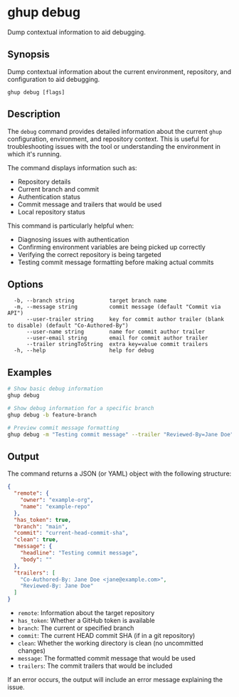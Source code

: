# ghup debug

Dump contextual information to aid debugging.

## Synopsis

Dump contextual information about the current environment, repository, and configuration to aid debugging.

```
ghup debug [flags]
```

## Description

The `debug` command provides detailed information about the current `ghup` configuration, environment, and repository context. This is useful for troubleshooting issues with the tool or understanding the environment in which it's running.

The command displays information such as:
- Repository details
- Current branch and commit
- Authentication status
- Commit message and trailers that would be used
- Local repository status

This command is particularly helpful when:
- Diagnosing issues with authentication
- Confirming environment variables are being picked up correctly
- Verifying the correct repository is being targeted
- Testing commit message formatting before making actual commits

## Options

```
  -b, --branch string           target branch name
  -m, --message string          commit message (default "Commit via API")
      --user-trailer string     key for commit author trailer (blank to disable) (default "Co-Authored-By")
      --user-name string        name for commit author trailer
      --user-email string       email for commit author trailer
      --trailer stringToString  extra key=value commit trailers
  -h, --help                    help for debug
```

## Examples

```bash
# Show basic debug information
ghup debug

# Show debug information for a specific branch
ghup debug -b feature-branch

# Preview commit message formatting
ghup debug -m "Testing commit message" --trailer "Reviewed-By=Jane Doe"
```

## Output

The command returns a JSON (or YAML) object with the following structure:

```json
{
  "remote": {
    "owner": "example-org",
    "name": "example-repo"
  },
  "has_token": true,
  "branch": "main",
  "commit": "current-head-commit-sha",
  "clean": true,
  "message": {
    "headline": "Testing commit message",
    "body": ""
  },
  "trailers": [
    "Co-Authored-By: Jane Doe <jane@example.com>",
    "Reviewed-By: Jane Doe"
  ]
}
```

- `remote`: Information about the target repository
- `has_token`: Whether a GitHub token is available
- `branch`: The current or specified branch
- `commit`: The current HEAD commit SHA (if in a git repository)
- `clean`: Whether the working directory is clean (no uncommitted changes)
- `message`: The formatted commit message that would be used
- `trailers`: The commit trailers that would be included

If an error occurs, the output will include an error message explaining the issue.
